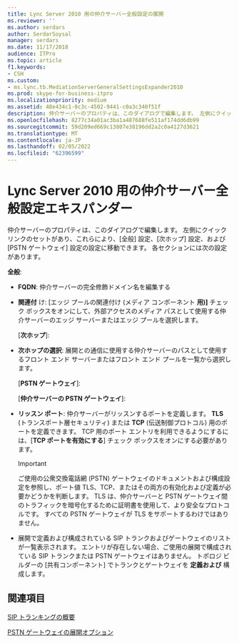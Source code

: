 ```yaml
---
title: Lync Server 2010 用の仲介サーバー全般設定の展開
ms.reviewer: ''
ms.author: serdars
author: SerdarSoysal
manager: serdars
ms.date: 11/17/2018
audience: ITPro
ms.topic: article
f1.keywords:
- CSH
ms.custom:
- ms.lync.tb.MediationServerGeneralSettingsExpander2010
ms.prod: skype-for-business-itpro
ms.localizationpriority: medium
ms.assetid: 48e434c1-0c3c-4502-9441-c0a3c340f51f
description: 仲介サーバーのプロパティは、このダイアログで編集します。 左側にクイック リンクのセットがあり、これらにより、[全般] 設定、[次ホップ] 設定、および [PSTN ゲートウェイ] 設定の設定に移動できます。 各セクションには次の設定があります。
ms.openlocfilehash: 8277c34a01ac3ba1a487688fe511af174dd6db99
ms.sourcegitcommit: 59d209ed669c13807e38196dd2a2c0a4127d3621
ms.translationtype: MT
ms.contentlocale: ja-JP
ms.lasthandoff: 02/05/2022
ms.locfileid: "62396599"
---
```

# <a name="mediation-server-general-settings-expander-for-lync-server-2010"></a>Lync Server 2010 用の仲介サーバー全般設定エキスパンダー

仲介サーバーのプロパティは、このダイアログで編集します。 左側にクイック リンクのセットがあり、これらにより、[全般] 設定、[次ホップ] 設定、および [PSTN ゲートウェイ] 設定の設定に移動できます。 各セクションには次の設定があります。

 **全般**:

- **FQDN**: 仲介サーバーの完全修飾ドメイン名を編集する

- **関連付** け: [エッジ プールの関連付け (メディア コンポーネント **用)]** チェック ボックスをオンにして、外部アクセスのメディア パスとして使用する仲介サーバーのエッジ サーバーまたはエッジ プールを選択します。

  [**次ホップ**]:

- **次ホップの選択**: 展開との通信に使用する仲介サーバーのパスとして使用するフロント エンド サーバーまたはフロント エンド プールを一覧から選択します。

  [**PSTN ゲートウェイ**]:

  [**仲介サーバーの PSTN ゲートウェイ**]:

- **リッスン ポート**: 仲介サーバーがリッスンするポートを定義します。 **TLS** (トランスポート層セキュリティ) または **TCP** (伝送制御プロトコル) 用のポートを定義できます。 TCP 用のポート エントリを利用できるようにするには、[**TCP ポートを有効にする**] チェック ボックスをオンにする必要があります。

    > [!IMPORTANT]
    > ご使用の公衆交換電話網 (PSTN) ゲートウェイのドキュメントおよび構成設定を参照し、ポート値 TLS、TCP、またはその両方の有効化および定義が必要かどうかを判断します。 TLS は、仲介サーバーと PSTN ゲートウェイ間のトラフィックを暗号化するために証明書を使用して、より安全なプロトコルです。 すべての PSTN ゲートウェイが TLS をサポートするわけではありません。

- 展開で定義および構成されている SIP トランクおよびゲートウェイのリストが一覧表示されます。 エントリが存在しない場合、ご使用の展開で構成されている SIP トランクまたは PSTN ゲートウェイはありません。 トポロジ ビルダーの [共有コンポーネント] でトランクとゲートウェイを **定義および** 構成します。

## <a name="see-also"></a>関連項目

[SIP トランキングの概要](/previous-versions/office/lync-server-2013/lync-server-2013-overview-of-sip-trunking)

[PSTN ゲートウェイの展開オプション](/previous-versions/office/lync-server-2013/lync-server-2013-pstn-gateway-deployment-options)